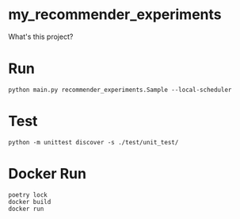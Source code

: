 # my_recommender_experiments

What's this project?


# Run

```
python main.py recommender_experiments.Sample --local-scheduler
```

# Test

```
python -m unittest discover -s ./test/unit_test/
```


# Docker Run

```
poetry lock
docker build
docker run
```
